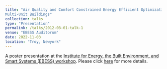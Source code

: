 ```yaml
---
title: "Air Quality and Comfort Constrained Energy Efficient Optimization of
Multi-Unit Buildings"
collection: talks
type: "Presentation"
permalink: /talks/2012-03-01-talk-1
venue: "EBESS Auditorum"
date: 2022-11-03
location: "Troy, Newyork"
---
```


A poster presentation at the [Institute for Energy, the Built Environment, and Smart Systems (EBESS) workshop](https://ebess.rpi.edu/). Please click [here](https://Dbrainiac074.github.io/files/EBESS.pdf) for more details.

